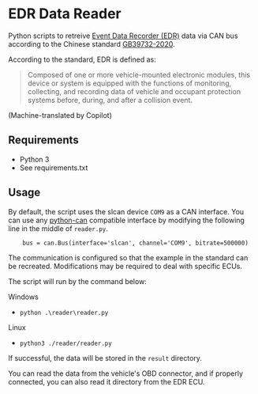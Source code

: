 # EDR Data Reader
Python scripts to retreive [Event Data Recorder (EDR)](https://en.wikipedia.org/wiki/Event_data_recorder) data via CAN bus according to the Chinese standard [GB39732-2020](https://std.samr.gov.cn/gb/search/gbDetailed?id=B7A9FA1FFC316818E05397BE0A0AB4AC).

According to the standard, EDR is defined as:

> Composed of one or more vehicle-mounted electronic modules, this device or system is equipped with the functions of monitoring, collecting, and recording data of vehicle and occupant protection systems before, during, and after a collision event.

(Machine-translated by Copilot)

## Requirements
- Python 3
- See requirements.txt

## Usage
By default, the script uses the slcan device `COM9` as a CAN interface.
You can use any [python-can](https://github.com/hardbyte/python-can) compatible interface by modifying the following line in the middle of `reader.py`.

```
    bus = can.Bus(interface='slcan', channel='COM9', bitrate=500000)
```

The communication is configured so that the example in the standard can be recreated.
Modifications may be required to deal with specific ECUs.

The script will run by the command below:

Windows
* `python .\reader\reader.py`

Linux
* `python3 ./reader/reader.py`

If successful, the data will be stored in the `result` directory.

You can read the data from the vehicle's OBD connector, and if properly connected, you can also read it directory from the EDR ECU.

